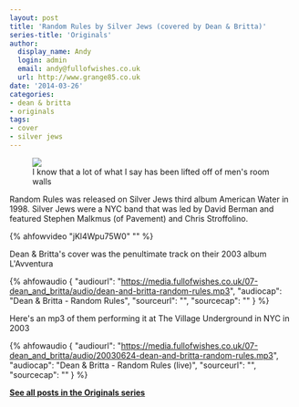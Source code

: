 ```yaml
---
layout: post
title: 'Random Rules by Silver Jews (covered by Dean & Britta)'
series-title: 'Originals'
author:
  display_name: Andy
  login: admin
  email: andy@fullofwishes.co.uk
  url: http://www.grange85.co.uk
date: '2014-03-26'
categories:
- dean & britta
- originals
tags:
- cover
- silver jews
---
```

<p><figure class="caption aligncenter"><img src="https://media.fullofwishes.co.uk/07-dean_and_britta/pictures/britta-watches-640.jpg" class /><figcaption class="caption-text"> I know that a lot of what I say has been lifted off of men's room walls</figcaption></figure>
<p>Random Rules was released on Silver Jews third album American Water in 1998. Silver Jews were a NYC band that was led by David Berman and featured Stephen Malkmus (of Pavement) and Chris Stroffolino.<br />

{% ahfowvideo "jKl4Wpu75W0" "" %}

<p>Dean & Britta's cover was the penultimate track on their 2003 album L'Avventura</p>

 {% ahfowaudio {
  "audiourl": "https://media.fullofwishes.co.uk/07-dean_and_britta/audio/dean-and-britta-random-rules.mp3",
  "audiocap": "Dean & Britta - Random Rules",
  "sourceurl": "",
  "sourcecap": ""
  } %}

<p>Here's an mp3 of them performing it at The Village Underground in NYC in 2003</p>

 {% ahfowaudio {
  "audiourl": "https://media.fullofwishes.co.uk/07-dean_and_britta/audio/20030624-dean-and-britta-random-rules.mp3",
  "audiocap": "Dean & Britta - Random Rules (live)",
  "sourceurl": "",
  "sourcecap": ""
  } %}

<p><strong><a href="/category/originals/" title="List: Originals">See all posts in the Originals series</a></strong></p>
